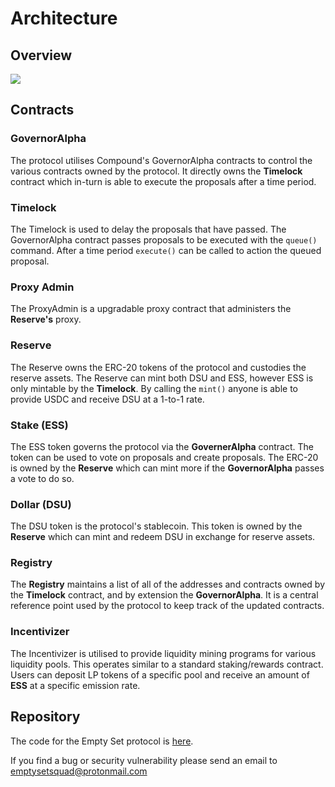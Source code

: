 # Architecture

## Overview

![](https://gblobscdn.gitbook.com/assets%2F-MXfCSdFVZnlcHSTQIhU%2F-MXkOwT_294bAithe_zr%2F-MXkR8gXeskvzVVkYkaU%2Fimage.png?alt=media&token=3385d8cd-bc17-4b00-98db-22543e9ffb86)

## Contracts

### GovernorAlpha

The protocol utilises Compound's GovernorAlpha contracts to control the various contracts owned by the protocol. It directly owns the **Timelock** contract which in-turn is able to execute the proposals after a time period.

### Timelock

The Timelock is used to delay the proposals that have passed. The GovernorAlpha contract passes proposals to be executed with the `queue()` command. After a time period `execute()` can be called to action the queued proposal.

### Proxy Admin

The ProxyAdmin is a upgradable proxy contract that administers the **Reserve's** proxy.

### Reserve

The Reserve owns the ERC-20 tokens of the protocol and custodies the reserve assets. The Reserve can mint both DSU and ESS, however ESS is only mintable by the **Timelock**. By calling the `mint()` anyone is able to provide USDC and receive DSU at a 1-to-1 rate.

### Stake (ESS)

The ESS token governs the protocol via the **GovernerAlpha** contract. The token can be used to vote on proposals and create proposals. The ERC-20 is owned by the **Reserve** which can mint more if the **GovernorAlpha** passes a vote to do so.

### Dollar (DSU)

The DSU token is the protocol's stablecoin. This token is owned by the **Reserve** which can mint and redeem DSU in exchange for reserve assets.

### Registry

The **Registry** maintains a list of all of the addresses and contracts owned by the **Timelock** contract, and by extension the **GovernorAlpha**. It is a central reference point used by the protocol to keep track of the updated contracts. 

### Incentivizer

The Incentivizer is utilised to provide liquidity mining programs for various liquidity pools. This operates similar to a standard staking/rewards contract. Users can deposit LP tokens of a specific pool and receive an amount of **ESS** at a specific emission rate.

## Repository

The code for the Empty Set protocol is [here](https://github.com/emptysetsquad/emptyset).

If you find a bug or security vulnerability please send an email to emptysetsquad@protonmail.com
